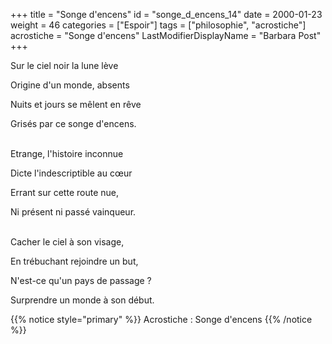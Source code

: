 +++
title = "Songe d'encens"
id = "songe_d_encens_14"
date = 2000-01-23
weight = 46
categories = ["Espoir"]
tags = ["philosophie", "acrostiche"]
acrostiche = "Songe d'encens"
LastModifierDisplayName = "Barbara Post"
+++

Sur le ciel noir la lune lève

Origine d'un monde, absents

Nuits et jours se mêlent en rêve

Grisés par ce songe d'encens.

 \
Etrange, l'histoire inconnue

Dicte l'indescriptible au cœur

Errant sur cette route nue,

Ni présent ni passé vainqueur.

 \
Cacher le ciel à son visage,

En trébuchant rejoindre un but,

N'est-ce qu'un pays de passage ?

Surprendre un monde à son début.

{{% notice style="primary" %}}
Acrostiche : Songe d'encens
{{% /notice %}}
